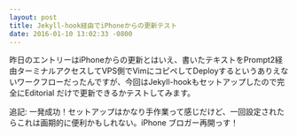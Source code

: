 ```yaml
---
layout: post
title: Jekyll-hook経由でiPhoneからの更新テスト
date: 2016-01-10 13:02:33 -0800
---
```


昨日のエントリーはiPhoneからの更新とはいえ、書いたテキストをPrompt2経由ターミナルアクセスしてVPS側でVimにコピペしてDeployするというありえないワークフローだったんですが、今回はJekyll-hookもセットアップしたので完全にEditorial だけで更新できるかテストしてみます。

追記: 一発成功！セットアップはかなり手作業って感じだけど、一回設定されたらこれは画期的に便利かもしれない。iPhone ブロガー再開っす！
